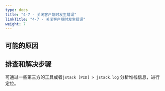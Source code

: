 ```yaml
---
type: docs
title: "4-7 - 关闭客户端时发生错误"
linkTitle: "4-7 - 关闭客户端时发生错误"
weight: 7
---
```


## 可能的原因


## 排查和解决步骤

可通过一些第三方的工具或者`jstack [PID] > jstack.log` 分析堆栈信息，进行定位。

<p style="margin-top: 3rem;"> </p>